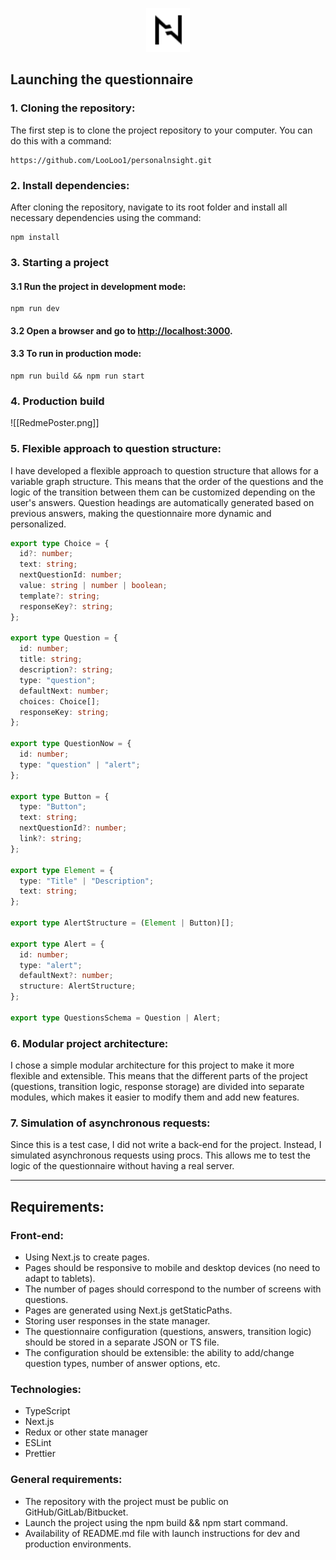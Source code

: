 
<p align="center" border="50%" background="white" padding="15">
	<img alt="Tailwind CSS" src="./public/svg/Logo.svg" width="70" height="70" style="max-width: 100%;"/>
</p>

## Launching the questionnaire

### 1. Cloning the repository: 
The first step is to clone the project repository to your computer. You can do this with a command:
```shell
https://github.com/LooLoo1/personalnsight.git
```

### 2. Install dependencies:
After cloning the repository, navigate to its root folder and install all necessary dependencies using the command:
```
npm install
```

### 3. Starting a project
#### 3.1 Run the project in development mode: 
```
npm run dev
```
#### 3.2 Open a browser and go to [http://localhost:3000](http://localhost:3000).
#### 3.3 To run in production mode:
```
npm run build && npm run start
```

### 4. Production build
![[RedmePoster.png]]
### 5. Flexible approach to question structure:
I have developed a flexible approach to question structure that allows for a variable graph structure. This means that the order of the questions and the logic of the transition between them can be customized depending on the user's answers. Question headings are automatically generated based on previous answers, making the questionnaire more dynamic and personalized.

```ts
export type Choice = {
  id?: number;
  text: string;
  nextQuestionId: number;
  value: string | number | boolean;
  template?: string;
  responseKey?: string;
};

export type Question = {
  id: number;
  title: string;
  description?: string;
  type: "question";
  defaultNext: number;
  choices: Choice[];
  responseKey: string;
};

export type QuestionNow = {
  id: number;
  type: "question" | "alert";
};

export type Button = {
  type: "Button";
  text: string;
  nextQuestionId?: number;
  link?: string;
};

export type Element = {
  type: "Title" | "Description";
  text: string;
};

export type AlertStructure = (Element | Button)[];

export type Alert = {
  id: number;
  type: "alert";
  defaultNext?: number;
  structure: AlertStructure;
};

export type QuestionsSchema = Question | Alert;
```
### 6. Modular project architecture:
I chose a simple modular architecture for this project to make it more flexible and extensible. This means that the different parts of the project (questions, transition logic, response storage) are divided into separate modules, which makes it easier to modify them and add new features.

### 7. Simulation of asynchronous requests:
Since this is a test case, I did not write a back-end for the project. Instead, I simulated asynchronous requests using procs. This allows me to test the logic of the questionnaire without having a real server.

---

## Requirements:

### Front-end:
- Using Next.js to create pages.
- Pages should be responsive to mobile and desktop devices (no need to adapt to tablets).
- The number of pages should correspond to the number of screens with questions.
- Pages are generated using Next.js getStaticPaths.
- Storing user responses in the state manager.
- The questionnaire configuration (questions, answers, transition logic) should be stored in a separate JSON or TS file.
- The configuration should be extensible: the ability to add/change question types, number of answer options, etc.
### Technologies:
- TypeScript
- Next.js
- Redux or other state manager
- ESLint
- Prettier
### General requirements:
- The repository with the project must be public on GitHub/GitLab/Bitbucket.
- Launch the project using the npm build && npm start command.
- Availability of README.md file with launch instructions for dev and production environments.


